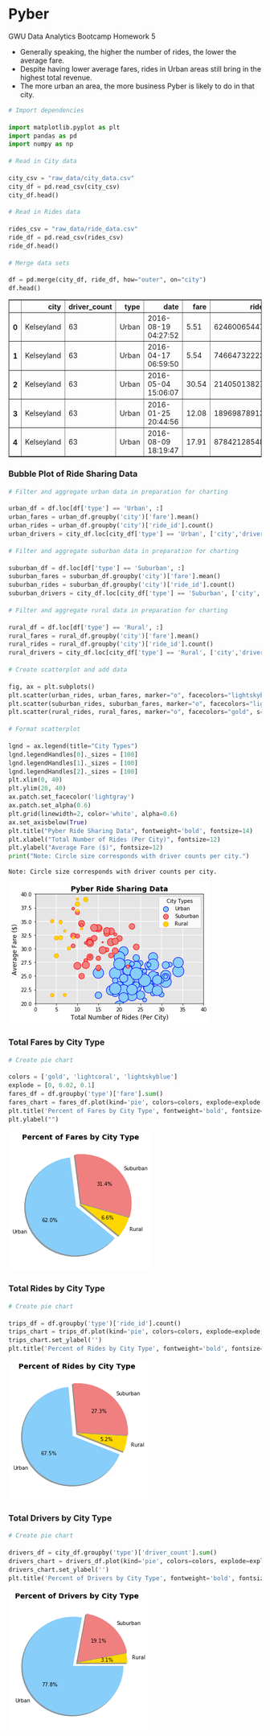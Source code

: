 
# Pyber
GWU Data Analytics Bootcamp Homework 5

* Generally speaking, the higher the number of rides, the lower the average fare.
* Despite having lower average fares, rides in Urban areas still bring in the highest total revenue.
* The more urban an area, the more business Pyber is likely to do in that city.


```python
# Import dependencies

import matplotlib.pyplot as plt
import pandas as pd
import numpy as np

# Read in City data

city_csv = "raw_data/city_data.csv"
city_df = pd.read_csv(city_csv)
city_df.head()

# Read in Rides data

rides_csv = "raw_data/ride_data.csv"
ride_df = pd.read_csv(rides_csv)
ride_df.head()

# Merge data sets

df = pd.merge(city_df, ride_df, how="outer", on="city")
df.head()
```

<table border="1" class="dataframe">
  <thead>
    <tr style="text-align: right;">
      <th></th>
      <th>city</th>
      <th>driver_count</th>
      <th>type</th>
      <th>date</th>
      <th>fare</th>
      <th>ride_id</th>
    </tr>
  </thead>
  <tbody>
    <tr>
      <th>0</th>
      <td>Kelseyland</td>
      <td>63</td>
      <td>Urban</td>
      <td>2016-08-19 04:27:52</td>
      <td>5.51</td>
      <td>6246006544795</td>
    </tr>
    <tr>
      <th>1</th>
      <td>Kelseyland</td>
      <td>63</td>
      <td>Urban</td>
      <td>2016-04-17 06:59:50</td>
      <td>5.54</td>
      <td>7466473222333</td>
    </tr>
    <tr>
      <th>2</th>
      <td>Kelseyland</td>
      <td>63</td>
      <td>Urban</td>
      <td>2016-05-04 15:06:07</td>
      <td>30.54</td>
      <td>2140501382736</td>
    </tr>
    <tr>
      <th>3</th>
      <td>Kelseyland</td>
      <td>63</td>
      <td>Urban</td>
      <td>2016-01-25 20:44:56</td>
      <td>12.08</td>
      <td>1896987891309</td>
    </tr>
    <tr>
      <th>4</th>
      <td>Kelseyland</td>
      <td>63</td>
      <td>Urban</td>
      <td>2016-08-09 18:19:47</td>
      <td>17.91</td>
      <td>8784212854829</td>
    </tr>
  </tbody>
</table>

### Bubble Plot of Ride Sharing Data


```python
# Filter and aggregate urban data in preparation for charting

urban_df = df.loc[df['type'] == 'Urban', :]
urban_fares = urban_df.groupby('city')['fare'].mean()
urban_rides = urban_df.groupby('city')['ride_id'].count()
urban_drivers = city_df.loc[city_df['type'] == 'Urban', ['city','driver_count']].set_index('city')

# Filter and aggregate suburban data in preparation for charting

suburban_df = df.loc[df['type'] == 'Suburban', :]
suburban_fares = suburban_df.groupby('city')['fare'].mean()
suburban_rides = suburban_df.groupby('city')['ride_id'].count()
suburban_drivers = city_df.loc[city_df['type'] == 'Suburban', ['city','driver_count']].set_index('city')

# Filter and aggregate rural data in preparation for charting

rural_df = df.loc[df['type'] == 'Rural', :]
rural_fares = rural_df.groupby('city')['fare'].mean()
rural_rides = rural_df.groupby('city')['ride_id'].count()
rural_drivers = city_df.loc[city_df['type'] == 'Rural', ['city','driver_count']].set_index('city')

# Create scatterplot and add data

fig, ax = plt.subplots()
plt.scatter(urban_rides, urban_fares, marker="o", facecolors="lightskyblue", edgecolor="blue", s=urban_drivers*8, label="Urban")
plt.scatter(suburban_rides, suburban_fares, marker="o", facecolors="lightcoral", edgecolor="red", s=suburban_drivers*8, label="Suburban")
plt.scatter(rural_rides, rural_fares, marker="o", facecolors="gold", s=rural_drivers*8, label="Rural", edgecolor="orange")

# Format scatterplot

lgnd = ax.legend(title="City Types")
lgnd.legendHandles[0]._sizes = [100]
lgnd.legendHandles[1]._sizes = [100]
lgnd.legendHandles[2]._sizes = [100]
plt.xlim(0, 40)
plt.ylim(20, 40)
ax.patch.set_facecolor('lightgray')
ax.patch.set_alpha(0.6)
plt.grid(linewidth=2, color='white', alpha=0.6)
ax.set_axisbelow(True)
plt.title("Pyber Ride Sharing Data", fontweight='bold', fontsize=14)
plt.xlabel("Total Number of Rides (Per City)", fontsize=12)
plt.ylabel("Average Fare ($)", fontsize=12)
print("Note: Circle size corresponds with driver counts per city.")
```

    Note: Circle size corresponds with driver counts per city.



![png](Images/output_4_1.png)


### Total Fares by City Type


```python
# Create pie chart

colors = ['gold', 'lightcoral', 'lightskyblue']
explode = [0, 0.02, 0.1]
fares_df = df.groupby('type')['fare'].sum()
fares_chart = fares_df.plot(kind='pie', colors=colors, explode=explode, shadow=True, figsize=(4.5,4.5), autopct="%1.1f%%", startangle=-40)
plt.title('Percent of Fares by City Type', fontweight='bold', fontsize=14)
plt.ylabel("")
```

![png](Images/output_6_1.png)


### Total Rides by City Type


```python
# Create pie chart

trips_df = df.groupby('type')['ride_id'].count()
trips_chart = trips_df.plot(kind='pie', colors=colors, explode=explode, shadow=True, figsize=(4.5,4.5), autopct="%1.1f%%", startangle=-22)
trips_chart.set_ylabel('')
plt.title('Percent of Rides by City Type', fontweight='bold', fontsize=14)
```

![png](Images/output_8_1.png)


### Total Drivers by City Type


```python
# Create pie chart

drivers_df = city_df.groupby('type')['driver_count'].sum()
drivers_chart = drivers_df.plot(kind='pie', colors=colors, explode=explode, shadow=True, figsize=(4.5,4.5), autopct="%1.1f%%")
drivers_chart.set_ylabel('')
plt.title('Percent of Drivers by City Type', fontweight='bold', fontsize=14)
```

![png](Images/output_10_1.png)

